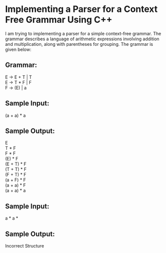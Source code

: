 # Implementing a Parser for a Context Free Grammar Using C++
I am trying to implementing a parser for a simple context-free grammar. The grammar describes a language of arithmetic expressions involving addition and multiplication, along with parentheses for grouping. The grammar is given below:
## Grammar:
E → E + T | T <br>
E → T * F | F <br>
F → (E) | a <br>
## Sample Input:
(a + a) * a
## Sample Output:
E <br>
T * F <br>
F * F <br>
(E) * F <br>
(E + T) * F <br>
(T + T) * F <br>
(F + T) * F <br>
(a + F) * F <br>
(a + a) * F <br>
(a + a) * a <br>
## Sample Input: 
a * a * <br>
## Sample Output: 
Incorrect Structure <br>
